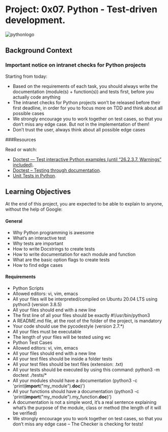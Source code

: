 # Project: 0x07. Python - Test-driven development.

![pythonlogo](https://magmax.org/images/python.png)

## Background Context

### Important notice on intranet checks for Python projects

Starting from today:

+ Based on the requirements of each task, you should always write the documentation (module(s) + function(s)) and tests first, before you actually code anything
+ The intranet checks for Python projects won’t be released before their first deadline, in order for you to focus more on TDD and think about all possible cases
+ We strongly encourage you to work together on test cases, so that you don’t miss any edge case. But not in the implementation of them!
+ Don’t trust the user, always think about all possible edge cases


###Resources

Read or watch:

+ [Doctest — Test interactive Python examples (until “26.2.3.7. Warnings” included)](https://docs.python.org/3.4/library/doctest.html).
+ [Doctest – Testing through documentation](https://pymotw.com/3/doctest/).
+ [Unit Tests in Python](https://www.youtube.com/watch?v=1Lfv5tUGsn8).

## Learning Objectives
At the end of this project, you are expected to be able to explain to anyone, without the help of Google:

#### General
+ Why Python programming is awesome
+ What’s an interactive test
+ Why tests are important
+ How to write Docstrings to create tests
+ How to write documentation for each module and function
+ What are the basic option flags to create tests
+ How to find edge cases

#### Requirements
+ Python Scripts
+ Allowed editors: vi, vim, emacs
+ All your files will be interpreted/compiled on Ubuntu 20.04 LTS using python3 (version 3.8.5)
+ All your files should end with a new line
+ The first line of all your files should be exactly #!/usr/bin/python3
+ A README.md file, at the root of the folder of the project, is mandatory
+ Your code should use the pycodestyle (version 2.7.*)
+ All your files must be executable
+ The length of your files will be tested using wc
+ Python Test Cases
+ Allowed editors: vi, vim, emacs
+ All your files should end with a new line
+ All your test files should be inside a folder tests
+ All your test files should be text files (extension: .txt)
+ All your tests should be executed by using this command: python3 -m doctest ./tests/*
+ All your modules should have a documentation (python3 -c 'print(__import__("my_module").__doc__)')
+ All your functions should have a documentation (python3 -c 'print(__import__("my_module").my_function.__doc__)')
+ A documentation is not a simple word, it’s a real sentence explaining what’s the purpose of the module, class or method (the length of it will be verified)
+ We strongly encourage you to work together on test cases, so that you don’t miss any edge case – The Checker is checking for tests!

